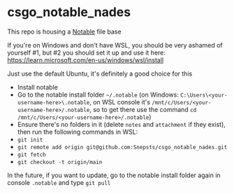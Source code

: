 # csgo_notable_nades
This repo is housing a [Notable](https://notable.app/) file base

If you're on Windows and don't have WSL, you should be very ashamed of yourself #1, but #2 you should set it up and use it here: https://learn.microsoft.com/en-us/windows/wsl/install

Just use the default Ubuntu, it's definitely a good choice for this

* Install notable
* Go to the notable install folder `~/.notable` (on Windows: `C:\Users\<your-username-here>\.notable`, on WSL console it's `/mnt/c/Users/<your-username-here>/.notable`, so to get there use the command `cd /mnt/c/Users/<your-username-here>/.notable`)
* Ensure there's no folders in it (delete `notes` and `attachment` if they exist), then run the following commands in WSL:
* `git init`
* `git remote add origin git@github.com:Snepsts/csgo_notable_nades.git`
* `git fetch`
* `git checkout -t origin/main`

In the future, if you want to update, go to the notable install folder again in console `.notable` and type `git pull`
